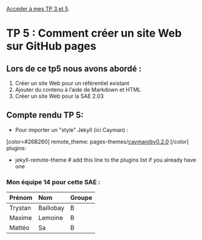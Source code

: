 [Accéder à mes TP 3 et 5](https://github.com/ydroo/tp3).

# TP 5 : Comment créer un site Web sur GitHub pages

## Lors de ce tp5 nous avons abordé : 

1.  Créer un site Web pour un référentiel existant
2.  Ajouter du contenu à l’aide de Markdown et HTML
3.  Créer un site Web pour la SAE 2.03

##  Compte rendu TP 5: 

* Pour importer un "style" Jekyll (ici Cayman) :

[color=#26B260] remote_theme: pages-themes/cayman@v0.2.0 [/color]
plugins:
- jekyll-remote-theme # add this line to the plugins list if you already have one

### Mon équipe 14 pour cette SAE :

| Prénom       | Nom               | Groupe |
|:-------------|:------------------|:-------|
| Trystan      | Baillobay         | B      |
| Maxime       | Lemoine           | B      |
| Mattéo       | Sa                | B      |

